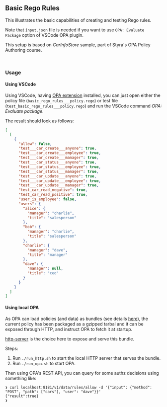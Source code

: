 ## Basic Rego Rules

This illustrates the basic capabilities of creating and testing Rego rules.

Note that `input.json` file is needed if you want to use `OPA: Evaluate Package` option of VSCode OPA plugin.

This setup is based on _CarInfoStore_ sample, part of Styra's OPA Policy Authoring course.

<br/>

### Usage

#### Using VSCode

Using VSCode, having [OPA extension](https://marketplace.visualstudio.com/items?itemName=tsandall.opa) installed, you can just open either the policy file (`basic_rego_rules___policy.rego`) or test file (`test_basic_rego_rules___policy.rego`) and run the VSCode command _OPA: Evaluate package_.

The result should look as follows:

```json
[
  [
    {
      "allow": false,
      "test___car_create___anyone": true,
      "test___car_create___employee": true,
      "test___car_create___manager": true,
      "test___car_status___anyone": true,
      "test___car_status___employee": true,
      "test___car_status___manager": true,
      "test___car_update___anyone": true,
      "test___car_update___employee": true,
      "test___car_update___manager": true,
      "test_car_read_negative": true,
      "test_car_read_positive": true,
      "user_is_employee": false,
      "users": {
        "alice": {
          "manager": "charlie",
          "title": "salesperson"
        },
        "bob": {
          "manager": "charlie",
          "title": "salesperson"
        },
        "charlie": {
          "manager": "dave",
          "title": "manager"
        },
        "dave": {
          "manager": null,
          "title": "ceo"
        }
      }
    }
  ]
]
```

#### Using local OPA

As OPA can load policies (and data) as bundles (see details [here](https://www.openpolicyagent.org/docs/latest/management-bundles/)), the current policy has been packaged as a gzipped tarbal and it can be exposed through HTTP, and instruct OPA to fetch it at startup.

[http-server](https://www.npmjs.com/package/http-server) is the choice here to expose and serve this bundle.

Steps:

1. Run `./run_http.sh` to start the local HTTP server that serves the bundle.
1. Run `./run_opa.sh` to start OPA.

Then using OPA's REST API, you can query for some authz decisions using something like:

```shell
❯ curl localhost:8181/v1/data/rules/allow -d '{"input": {"method": "POST", "path": ["cars"], "user": "dave"}}'
{"result":true}
❯
```
